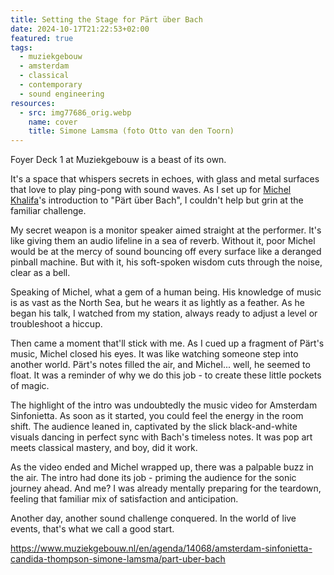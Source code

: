 ```yaml
---
title: Setting the Stage for Pärt über Bach
date: 2024-10-17T21:22:53+02:00
featured: true
tags:
  - muziekgebouw
  - amsterdam
  - classical
  - contemporary
  - sound engineering
resources:
  - src: img77686_orig.webp
    name: cover
    title: Simone Lamsma (foto Otto van den Toorn)
---
```

Foyer Deck 1 at Muziekgebouw is a beast of its own. 
<!--more-->
It's a space that whispers secrets in echoes, with glass and metal surfaces that love to play ping-pong with sound waves. As I set up for [Michel Khalifa](https://www.conservatoriumvanamsterdam.nl/docenten/klassiek/michel-khalifa/)'s introduction to "Pärt über Bach", I couldn't help but grin at the familiar challenge.

My secret weapon is a monitor speaker aimed straight at the performer. It's like giving them an audio lifeline in a sea of reverb. Without it, poor Michel would be at the mercy of sound bouncing off every surface like a deranged pinball machine. But with it, his soft-spoken wisdom cuts through the noise, clear as a bell.

Speaking of Michel, what a gem of a human being. His knowledge of music is as vast as the North Sea, but he wears it as lightly as a feather. As he began his talk, I watched from my station, always ready to adjust a level or troubleshoot a hiccup.

Then came a moment that'll stick with me. As I cued up a fragment of Pärt's music, Michel closed his eyes. It was like watching someone step into another world. Pärt's notes filled the air, and Michel... well, he seemed to float. It was a reminder of why we do this job - to create these little pockets of magic.

The highlight of the intro was undoubtedly the music video for Amsterdam Sinfonietta. As soon as it started, you could feel the energy in the room shift. The audience leaned in, captivated by the slick black-and-white visuals dancing in perfect sync with Bach's timeless notes. It was pop art meets classical mastery, and boy, did it work.

As the video ended and Michel wrapped up, there was a palpable buzz in the air. The intro had done its job - priming the audience for the sonic journey ahead. And me? I was already mentally preparing for the teardown, feeling that familiar mix of satisfaction and anticipation.

Another day, another sound challenge conquered. In the world of live events, that's what we call a good start.

<https://www.muziekgebouw.nl/en/agenda/14068/amsterdam-sinfonietta-candida-thompson-simone-lamsma/part-uber-bach>